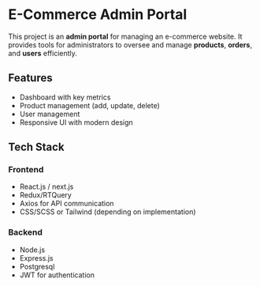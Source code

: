 # E-Commerce Admin Portal

This project is an **admin portal** for managing an e-commerce website. It provides tools for administrators to oversee and manage **products**, **orders**, and **users** efficiently.

## Features

- Dashboard with key metrics
- Product management (add, update, delete)
- User management 
- Responsive UI with modern design

## Tech Stack

### Frontend
- React.js / next.js
- Redux/RTQuery
- Axios for API communication
- CSS/SCSS or Tailwind (depending on implementation)

### Backend
- Node.js
- Express.js
- Postgresql
- JWT for authentication
